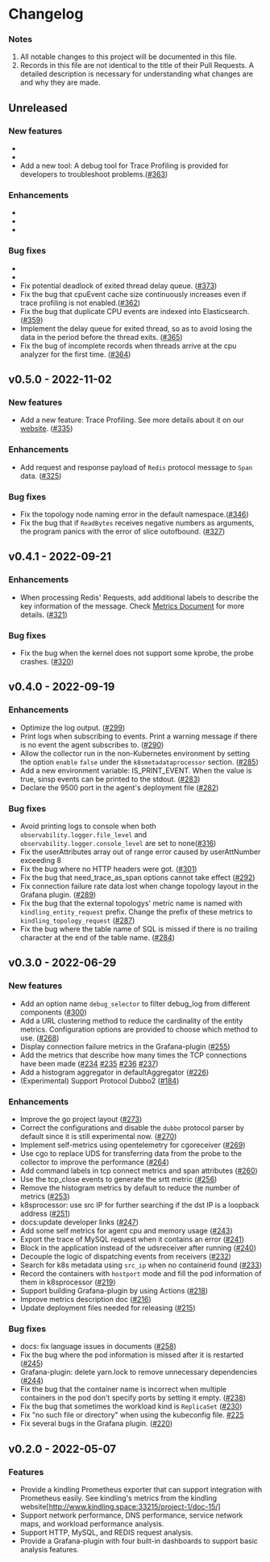 # Changelog
### Notes
1. All notable changes to this project will be documented in this file.
2. Records in this file are not identical to the title of their Pull Requests. A detailed description is necessary for understanding what changes are and why they are made.

## Unreleased
### New features
- 
- 
- Add a new tool: A debug tool for Trace Profiling is provided for developers to troubleshoot problems.([#363](https://github.com/CloudDectective-Harmonycloud/kindling/pull/363))


### Enhancements
- 
- 
- 

### Bug fixes
- 
- 
- Fix potential deadlock of exited thread delay queue. ([#373](https://github.com/CloudDectective-Harmonycloud/kindling/pull/373))
- Fix the bug that cpuEvent cache size continuously increases even if trace profiling is not enabled.([#362](https://github.com/CloudDectective-Harmonycloud/kindling/pull/362))
- Fix the bug that duplicate CPU events are indexed into Elasticsearch. ([#359](https://github.com/KindlingProject/kindling/pull/359))
- Implement the delay queue for exited thread, so as to avoid losing the data in the period before the thread exits. ([#365](https://github.com/CloudDectective-Harmonycloud/kindling/pull/365))
- Fix the bug of incomplete records when threads arrive at the cpu analyzer for the first time. ([#364](https://github.com/CloudDectective-Harmonycloud/kindling/pull/364))

## v0.5.0 - 2022-11-02
### New features
- Add a new feature: Trace Profiling. See more details about it on our [website](http://kindling.harmonycloud.cn). ([#335](https://github.com/CloudDectective-Harmonycloud/kindling/pull/335))

### Enhancements
- Add request and response payload of `Redis` protocol message to `Span` data. ([#325](https://github.com/CloudDectective-Harmonycloud/kindling/pull/325))

### Bug fixes
- Fix the topology node naming error in the default namespace.([#346](https://github.com/CloudDectective-Harmonycloud/kindling/pull/346))
- Fix the bug that if `ReadBytes` receives negative numbers as arguments, the program panics with the error of slice outofbound. ([#327](https://github.com/CloudDectective-Harmonycloud/kindling/pull/327))

## v0.4.1 - 2022-09-21
### Enhancements
- When processing Redis' Requests, add additional labels to describe the key information of the message. Check [Metrics Document](https://github.com/CloudDectective-Harmonycloud/kindling/blob/main/docs/prometheus_metrics.md) for more details. ([#321](https://github.com/CloudDectective-Harmonycloud/kindling/pull/321))

### Bug fixes
- Fix the bug when the kernel does not support some kprobe, the probe crashes. ([#320](https://github.com/CloudDectective-Harmonycloud/kindling/pull/320))

## v0.4.0 - 2022-09-19
### Enhancements
- Optimize the log output. ([#299](https://github.com/CloudDectective-Harmonycloud/kindling/pull/299))
- Print logs when subscribing to events. Print a warning message if there is no event the agent subscribes to. ([#290](https://github.com/CloudDectective-Harmonycloud/kindling/pull/290))
- Allow the collector run in the non-Kubernetes environment by setting the option `enable` `false` under the `k8smetadataprocessor` section. ([#285](https://github.com/CloudDectective-Harmonycloud/kindling/pull/285))
- Add a new environment variable: IS_PRINT_EVENT. When the value is true, sinsp events can be printed to the stdout. ([#283](https://github.com/CloudDectective-Harmonycloud/kindling/pull/283))
- Declare the 9500 port in the agent's deployment file ([#282](https://github.com/CloudDectective-Harmonycloud/kindling/pull/282))

### Bug fixes
- Avoid printing logs to console when both `observability.logger.file_level` and `observability.logger.console_level` are set to none([#316](https://github.com/CloudDectective-Harmonycloud/kindling/pull/316))
- Fix the userAttributes array out of range error caused by userAttNumber exceeding 8
- Fix the bug where no HTTP headers were got. ([#301](https://github.com/CloudDectective-Harmonycloud/kindling/pull/301))
- Fix the bug that need_trace_as_span options cannot take effect ([#292](https://github.com/CloudDectective-Harmonycloud/kindling/pull/292))
- Fix connection failure rate data lost when change topology layout in the Grafana plugin. ([#289](https://github.com/CloudDectective-Harmonycloud/kindling/pull/289))
- Fix the bug that the external topologys' metric name is named with `kindling_entity_request` prefix. Change the prefix of these metrics to `kindling_topology_request` ([#287](https://github.com/CloudDectective-Harmonycloud/kindling/pull/287))
- Fix the bug where the table name of SQL is missed if there is no trailing character at the end of the table name. ([#284](https://github.com/CloudDectective-Harmonycloud/kindling/pull/284))

## v0.3.0 - 2022-06-29
### New features
- Add an option name `debug_selector` to filter debug_log from different components ([#300](https://github.com/CloudDectective-Harmonycloud/kindling/pull/300))
- Add a URL clustering method to reduce the cardinality of the entity metrics. Configuration options are provided to choose which method to use. ([#268](https://github.com/CloudDectective-Harmonycloud/kindling/pull/268)) 
- Display connection failure metrics in the Grafana-plugin ([#255](https://github.com/CloudDectective-Harmonycloud/kindling/pull/255)) 
- Add the metrics that describe how many times the TCP connections have been made ([#234](https://github.com/CloudDectective-Harmonycloud/kindling/pull/234) [#235](https://github.com/CloudDectective-Harmonycloud/kindling/pull/235) [#236](https://github.com/CloudDectective-Harmonycloud/kindling/pull/236) [#237](https://github.com/CloudDectective-Harmonycloud/kindling/pull/237))
- Add a histogram aggregator in defaultAggregator ([#226](https://github.com/CloudDectective-Harmonycloud/kindling/pull/226))
- (Experimental) Support Protocol Dubbo2 ([#184](https://github.com/CloudDectective-Harmonycloud/kindling/pull/184)) 

### Enhancements
- Improve the go project layout ([#273](https://github.com/CloudDectective-Harmonycloud/kindling/pull/273))
- Correct the configurations and disable the `dubbo` protocol parser by default since it is still experimental now. ([#270](https://github.com/CloudDectective-Harmonycloud/kindling/pull/270))
- Implement self-metrics using opentelemetry for cgoreceiver ([#269](https://github.com/CloudDectective-Harmonycloud/kindling/pull/269))
- Use cgo to replace UDS for transferring data from the probe to the collector to improve the performance ([#264](https://github.com/CloudDectective-Harmonycloud/kindling/pull/264))
- Add command labels in tcp connect metrics and span attributes ([#260](https://github.com/CloudDectective-Harmonycloud/kindling/pull/260))
- Use the tcp_close events to generate the srtt metric ([#256](https://github.com/CloudDectective-Harmonycloud/kindling/pull/256))
- Remove the histogram metrics by default to reduce the number of metrics ([#253](https://github.com/CloudDectective-Harmonycloud/kindling/pull/253)) 
- k8sprocessor: use src IP for further searching if the dst IP is a loopback address ([#251](https://github.com/CloudDectective-Harmonycloud/kindling/pull/251))
- docs:update developer links ([#247](https://github.com/CloudDectective-Harmonycloud/kindling/pull/247)) 
- Add some self metrics for agent cpu and memory usage ([#243](https://github.com/CloudDectective-Harmonycloud/kindling/pull/243))
- Export the trace of MySQL request when it contains an error ([#241](https://github.com/CloudDectective-Harmonycloud/kindling/pull/241))
- Block in the application instead of the udsreceiver after running ([#240](https://github.com/CloudDectective-Harmonycloud/kindling/pull/240)) 
- Decouple the logic of dispatching events from receivers ([#232](https://github.com/CloudDectective-Harmonycloud/kindling/pull/232)) 
- Search for k8s metadata using `src_ip` when no containerid found ([#233](https://github.com/CloudDectective-Harmonycloud/kindling/pull/233))
- Record the containers with `hostport` mode and fill the pod information of them in k8sprocessor ([#219](https://github.com/CloudDectective-Harmonycloud/kindling/pull/219))
- Support building Grafana-plugin by using Actions ([#218](https://github.com/CloudDectective-Harmonycloud/kindling/pull/218))
- Improve metrics description doc ([#216](https://github.com/CloudDectective-Harmonycloud/kindling/pull/216)) 
- Update deployment files needed for releasing ([#215](https://github.com/CloudDectective-Harmonycloud/kindling/pull/215)) 

### Bug fixes 
- docs: fix language issues in documents ([#258](https://github.com/CloudDectective-Harmonycloud/kindling/pull/258))
- Fix the bug where the pod information is missed after it is restarted ([#245](https://github.com/CloudDectective-Harmonycloud/kindling/pull/245))
- Grafana-plugin: delete yarn.lock to remove unnecessary dependencies ([#244](https://github.com/CloudDectective-Harmonycloud/kindling/pull/244)) 
- Fix the bug that the container name is incorrect when multiple containers in the pod don't specify ports by setting it empty. ([#238](https://github.com/CloudDectective-Harmonycloud/kindling/pull/238))
- Fix the bug that sometimes the workload kind is `ReplicaSet` ([#230](https://github.com/CloudDectective-Harmonycloud/kindling/pull/230)) 
- Fix "no such file or directory" when using the kubeconfig file. [#225](https://github.com/CloudDectective-Harmonycloud/kindling/pull/225)
- Fix several bugs in the Grafana plugin. ([#220](https://github.com/CloudDectective-Harmonycloud/kindling/pull/220))

## v0.2.0 - 2022-05-07
### Features
- Provide a kindling Prometheus exporter that can support integration with Prometheus easily. See kindling's metrics from the kindling website[http://www.kindling.space:33215/project-1/doc-15/]
- Support network performance, DNS performance, service network maps, and workload performance analysis.
- Support HTTP, MySQL, and REDIS request analysis.
- Provide a Grafana-plugin with four built-in dashboards to support basic analysis features.

